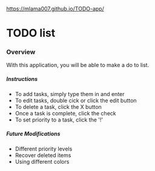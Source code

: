 https://mlama007.github.io/TODO-app/

TODO list
======================
### Overview
With this application, you will be able to make a do to list.


##### Instructions
* To add tasks, simply type them in and enter
* To edit tasks, double cick or click the edit button
* To delete a task, click the X button
* Once a task is complete, click the check
* To set priority to a task, click the '!'

##### Future Modifications
* Different priority levels
* Recover deleted items
* Using different colors

